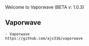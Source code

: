 Welcome to Vaporwave (BETA v: 1.0.3)
## Vaporwave
~~~~~~~~~~~~~~~~~~~~~~~~~~~~~~~~~~~~~~~~~~~~~~~
- Vaporwave
https://github.com/ajv316/vaporwave

